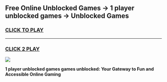 
## Free Online Unblocked Games → 1 player unblocked games → Unblocked Games
<h3>
<a href="https://premium.freeplayer.one?title=1_player_unblocked_games&ref=21F">CLICK TO PLAY</a></h3>
<hr>

<h3>
<a href="https://premium.freeplayer.one?title=1_player_unblocked_games&ref=21F">CLICK 2 PLAY</a>
  
</h3>

<a href="https://premium.freeplayer.one?title=1_player_unblocked_games&ref=21F/"><img src="https://clearcache.store/games.png"></a>


**1 player unblocked games games unblocked: Your Gateway to Fun and Accessible Online Gaming**
